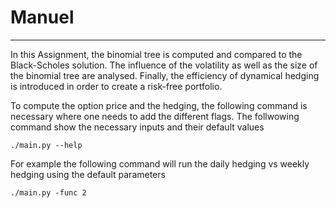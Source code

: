 # Manuel
------------ 

In this Assignment, the binomial tree is computed and compared to the Black-Scholes solution.
The influence of the volatility as well as the size of the binomial tree are analysed. Finally, 
the efficiency of dynamical hedging is introduced in order to create a risk-free portfolio.

To compute the option price and the hedging, the following command is necessary where one needs to add the different 
flags. The follwowing command show the necessary inputs and their default values

    ./main.py --help
    
For example the following command will run the daily hedging vs weekly 
hedging using the default parameters
    
    ./main.py -func 2

